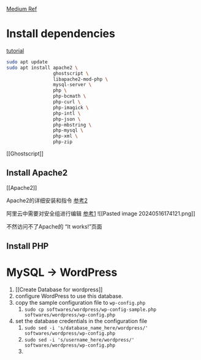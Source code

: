 [Medium Ref](https://medium.com/@sabinjoshi044/how-to-install-wordpress-on-ubuntu-a-step-by-step-guide-bad460da8fa5)

# Install dependencies
[tutorial](https://ubuntu.com/tutorials/install-and-configure-wordpress#2-install-dependencies)
```Bash
sudo apt update
sudo apt install apache2 \
                 ghostscript \
                 libapache2-mod-php \
                 mysql-server \
                 php \
                 php-bcmath \
                 php-curl \
                 php-imagick \
                 php-intl \
                 php-json \
                 php-mbstring \
                 php-mysql \
                 php-xml \
                 php-zip
```

[[Ghostscript]]
## Install Apache2
[[Apache2]]

Apache2的详细安装和指令
[参考2](http://t.csdnimg.cn/NsxqT)

阿里云中需要对安全组进行编辑
[参考1](http://t.csdnimg.cn/GsnIq)
![[Pasted image 20240516174121.png]]

不然访问不了Apache的 “It works!”页面
## Install PHP


# MySQL -> WordPress
1. [[Create Database for wordpress]]
2. configure WordPress to use this database.
3. copy the sample configuration file to `wp-config.php`
	1. `sudo cp softwares/wordpress/wp-config-sample.php softwares/wordpress/wp-config.php`
4. set the database credentials in the configuration file
	1. `sudo sed -i 's/database_name_here/wordpress/' softwares/wordpress/wp-config.php`
	2. `sudo sed -i 's/username_here/wordpress/' softwares/wordpress/wp-config.php`
	3. 
